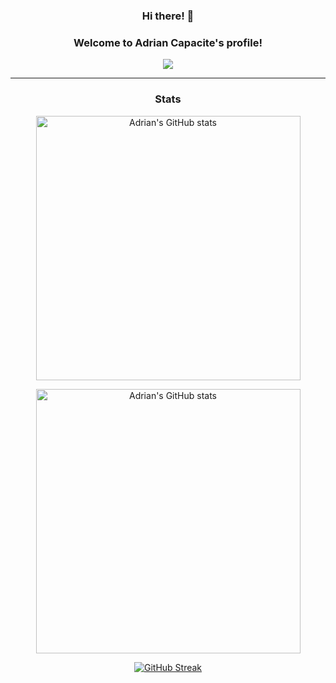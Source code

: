 <h3 align="center">Hi there! 👋</h3>
<h3 align="center">Welcome to Adrian Capacite's profile!</h3>
<!-- Typing SVG by DenverCoder1 - https://readme-typing-svg.herokuapp.com/ -->
<p align="center">
  <a href="https://github.com/DenverCoder1/readme-typing-svg"><img src="https://readme-typing-svg.herokuapp.com?color=D8338B&center=true&vCenter=true&width=500&lines=BSc+Computer+Science+student+at+TU+Dublin;Learning+Web+Development+stack"></a>
</p>

<hr>

<h3 align="center">Stats</h3>
<div align="center" style="">
  <a href="https://github.com/anuraghazra/github-readme-stats"><img src="https://github-readme-stats.vercel.app/api?username=cadrianmae&theme=synthwave&show_icons=true&border_color=444c56" alt="Adrian's GitHub stats" width="423px"></a>
  
  <a href="https://github.com/anuraghazra/github-readme-stats"><img src="https://github-readme-stats.vercel.app/api/top-langs/?username=cadrianmae&theme=synthwave&show_icons=true&border_color=444c56&layout=compact" alt="Adrian's GitHub stats" width="423px"></a>
  
[![GitHub Streak](https://streak-stats.demolab.com?user=cadrianmae&theme=synthwave&date_format=j%20M%5B%20Y%5D&exclude_days=Sun%2CSat&card_width=426&border=3E3E3E)](https://git.io/streak-stats)
</div>
<!--
**AdrianCapacite/AdrianCapacite** is a ✨ _special_ ✨ repository because its `README.md` (this file) appears on your GitHub profile.

Here are some ideas to get you started:

- 🔭 I’m currently working on ...
- 🌱 I’m currently learning ...
- 👯 I’m looking to collaborate on ...
- 🤔 I’m looking for help with ...
- 💬 Ask me about ...
- 📫 How to reach me: ...
- 😄 Pronouns: ...
- ⚡ Fun fact: ...
-->

